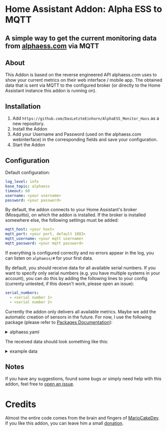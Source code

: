# Home Assistant Addon: Alpha ESS to MQTT
## A simple way to get the current monitoring data from [alphaess.com](https://alphaess.com) via MQTT

## About

This Addon is based on the reverse engineered API alphaess.com uses to show your current metrics on their web interface / mobile app. The obtained data that is sent via MQTT to the configured broker (or directly to the Home Assistant instance this addon is running on).

## Installation

1. Add `https://github.com/DasLetzteEinhorn/AlphaESS_Monitor_Hass` as a new repository.
2. Install the Addon
3. Add your Username and Password (used on the alphaess.com webinterface) in the corresponding fields and save your configuration.
4. Start the Addon

## Configuration

Default configuration:

```yaml
log_level: info
base_topic: alphaess
timeout: 60
username: <your username>
password: <your password>
```

By default, the addon connects to your Home Assistant's broker (Mosquitto), on which the addon is installed. If the broker is installed somewhere else, the following settings must be added:

```yaml
mqtt_host: <your host>
mqtt_port: <your port, default 1883>
mqtt_username: <your mqtt username>
mqtt_password: <your mqtt password>
```

If everything is configured correctly and no errors appear in the log, you can listen on `alphaess/#` for your first data.

By default, you should receive data for all available serial numbers. If you want to specify only serial numbers (e.g. you have multiple systems in your account), you can do this by adding the following lines to your config (currenty untested, if this doesn't work, please open an issue):

```yaml
serial_numbers:
  - <serial number 1>
  - <serial number 2>
```

Currently the addon only delivers all available metrics. Maybe we add the automatic creation of sensors in the future. For now, I use the following package (please refer to  [Packages Documentation](https://www.home-assistant.io/docs/configuration/packages/)):

<details>
  <summary>alphaess.yaml</summary>

```yaml
sensor:

  - platform: mqtt
    name: "Solar Grid I/O L1"
    icon: mdi:transmission-tower
    state_topic: "alphaess/<serial number>"
    unit_of_measurement: 'W'
    value_template: "{{ value_json.pmeter_l1 }}"
  
  - platform: mqtt
    name: "Solar Grid I/O L2"
    icon: mdi:transmission-tower
    state_topic: "alphaess/<serial number>"
    unit_of_measurement: 'W'
    value_template: "{{ value_json.pmeter_l2 }}"

  - platform: mqtt
    name: "Solar Grid I/O L3"
    icon: mdi:transmission-tower
    state_topic: "alphaess/<serial number>"
    unit_of_measurement: 'W'
    value_template: "{{ value_json.pmeter_l3 }}"

  - platform: template
    sensors:
      solar_grid_i_o_total:
        friendly_name: "Solar Grid I/O Total"
        # icon: mdi:transmission-tower
        unit_of_measurement: 'W'
        value_template: "{{ states('sensor.solar_grid_i_o_l1') | float + states('sensor.solar_grid_i_o_l2') | float + states('sensor.solar_grid_i_o_l3') | float }}"

  - platform: mqtt
    name: "Solar Generation"
    state_topic: "alphaess/<serial number>"
    value_template: "{{ value_json.ppv1 + value_json.ppv2 + value_json.pmeter_dc }}"
    unit_of_measurement: 'W'
    icon: mdi:solar-panel-large

  - platform: mqtt
    name: "Solar Battery SOC"
    state_topic: "alphaess/<serial number>"
    unit_of_measurement: '%'
    icon: mdi:battery
    value_template: "{{ value_json.soc }}"

  - platform: mqtt
    name: "Solar Battery I/O"
    state_topic: "alphaess/<serial number>"
    unit_of_measurement: 'W'
    icon: mdi:battery
    value_template: "{{ value_json.pbat }}"
```
</details>

The received data should look something like this:
<details>
  <summary>example data</summary>

```json
{
    "_id": "<some ID>",
    "createtime": "<some timestamp>",
    "uploadtime": "<some timestamp>",
    "sn": "<some serial number>",
    "ppv1": 1151,
    "ppv2": 1302,
    "ppv3": null,
    "preal_l1": 362,
    "preal_l2": 0,
    "preal_l3": 0,
    "pmeter_l1": -247,
    "pmeter_l2": -84,
    "pmeter_l3": 324,
    "pmeter_dc": 926,
    "soc": 86,
    "factory_flag": 0,
    "pbat": -1908.2,
    "sva": 524,
    "varac": 0,
    "vardc": 0,
    "ev1_power": 0,
    "ev1_chgenergy_real": 0,
    "ev1_mode": 0,
    "ev2_power": 0,
    "ev2_chgenergy_real": 0,
    "ev2_mode": 0,
    "ev3_power": 0,
    "ev3_chgenergy_real": 0,
    "ev3_mode": 0,
    "ev4_power": 0,
    "ev4_chgenergy_real": 0,
    "ev4_mode": 0,
    "poc_meter_l1": 0,
    "poc_meter_l2": 0,
    "poc_meter_l3": 0
}
```
</details>

## Notes
If you have any suggestions, found some bugs or simply need help with this addon, feel free to [open an issue](https://github.com/DasLetzteEinhorn/AlphaESS_Monitor_Hass/issues/new).

# Credits
Almost the entire code comes from the brain and fingers of [MarioCakeDev](https://github.com/MarioCakeDev). If you like this addon, you can leave him a small [donation](http://paypal.me/DavidPayLein).
